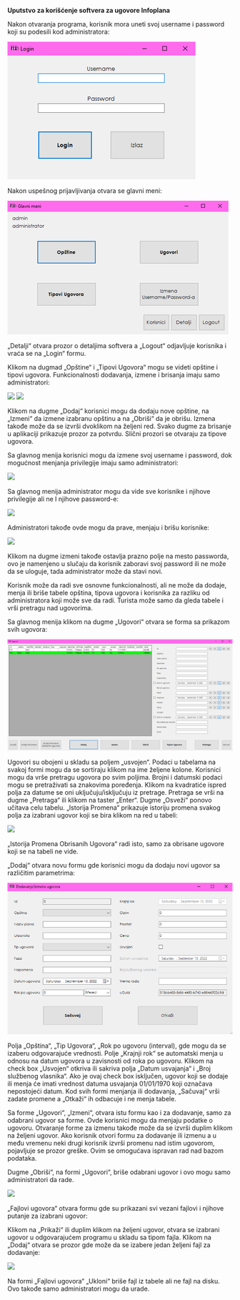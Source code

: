 ﻿**Uputstvo za korišćenje softvera za ugovore Infoplana**

Nakon otvaranja programa, korisnik mora uneti svoj username i password koji su podesili kod administratora:

![](Manual-SRB-1.png)

Nakon uspešnog prijavljivanja otvara se glavni meni:

![](Manual-SRB-2.png)

„Detalji“ otvara prozor o detaljima softvera a „Logout“ odjavljuje korisnika i vraća se na „Login“ formu.

Klikom na dugmad „Opštine“  i  „Tipovi Ugovora“ mogu se videti opštine i tipovi ugovora. Funkcionalnosti dodavanja, izmene i brisanja imaju samo administratori: 

![](Manual-SRB-3.png) ![](Manual-SRB-4.png)

Klikom na dugme „Dodaj“ korisnici mogu da dodaju nove opštine, na „Izmeni“ da izmene izabranu opštinu a na „Obriši“ da je obrišu. Izmena takođe može da se izvrši dvoklikom na željeni red. Svako dugme za brisanje u aplikaciji prikazuje prozor za potvrdu. Slični prozori se otvaraju za tipove ugovora.

Sa glavnog menija korisnici mogu da izmene svoj username i password, dok mogućnost menjanja privilegije imaju samo administratori:

![](Manual-SRB-5.png)

Sa glavnog menija administrator mogu da vide sve korisnike i njihove privilegije ali ne I njihove password-e:

![](Manual-SRB-6.png)

Administratori takođe ovde mogu da prave, menjaju i brišu korisnike:

![](Manual-SRB-7.png)

Klikom na dugme izmeni takođe ostavlja prazno polje na mesto passworda, ovo je namenjeno u slučaju da korisnik zaboravi svoj password ili ne može da se uloguje, tada administrator može da stavi novi.

Korisnik može da radi sve osnovne funkcionalnosti, ali ne može da dodaje, menja ili briše tabele opština, tipova ugovora i korisnika za razliku od administratora koji može sve da radi. Turista može samo da gleda tabele i vrši pretragu nad ugovorima.

Sa glavnog menija klikom na dugme „Ugovori“ otvara se forma sa prikazom svih ugovora:

![](Manual-SRB-8.png)

Ugovori su obojeni u skladu sa poljem „usvojen“. Podaci u tabelama na svakoj formi mogu da se sortiraju klikom na ime željene kolone. Korisnici mogu da vrše pretragu ugovora po svim poljima. Brojni i datumski podaci mogu se pretraživati sa znakovima poređenja. Klikom na kvadratiće ispred polja za datume se oni uključuju/isključuju iz pretrage. Pretraga se vrši na dugme „Pretraga“ ili klikom na taster „Enter“. Dugme „Osveži“ ponovo učitava celu tabelu. „Istorija Promena“ prikazuje istoriju promena svakog polja za izabrani ugovor koji se bira klikom na red u tabeli:

![](Manual-SRB-9.png)

„Istorija Promena Obrisanih Ugovora“ radi isto, samo za obrisane ugovore koji se na tabeli ne vide.

„Dodaj“ otvara novu formu gde korisnici mogu da dodaju novi ugovor sa različitim parametrima:

![](Manual-SRB-10.png)

Polja „Opština“, „Tip Ugovora“, „Rok po ugovoru (interval), gde mogu da se izaberu odgovarajuće vrednosti. Polje „Krajnji rok“ se automatski menja u odnosu na datum ugovora u zavisnosti od roka po ugovoru. Klikom na check box „Usvojen“ otkriva ili sakriva polja „Datum usvajanja“ i „Broj službenog vlasnika“. Ako je ovaj check box isključen, ugovor koji se dodaje ili menja će imati vrednost datuma usvajanja 01/01/1970 koji označava nepostojeći datum. Kod svih formi menjanja ili dodavanja, „Sačuvaj“ vrši zadate promene a „Otkaži“ ih odbacuje i ne menja tabele.

Sa forme „Ugovori“, „Izmeni“, otvara istu formu kao i za dodavanje, samo za odabrani ugovor sa forme. Ovde korisnici mogu da menjaju podatke o ugovoru. Otvaranje forme za izmenu takođe može da se izvrši duplim klikom na željeni ugovor. Ako korisnik otvori formu za dodavanje ili izmenu a u među vremenu neki drugi korisnik izvrši promenu nad istim ugovorom, pojavljuje se prozor greške. Ovim se omogućava ispravan rad nad bazom podataka.

Dugme „Obriši“, na formi „Ugovori“, briše odabrani ugovor i ovo mogu samo administratori da rade.

![](Manual-SRB-11.png)

„Fajlovi ugovora“ otvara formu gde su prikazani svi vezani fajlovi i njihove putanje za izabrani ugovor:

Klikom na „Prikaži“ ili duplim klikom na željeni ugovor, otvara se izabrani ugovor u odgovarajućem programu u skladu sa tipom fajla. Klikom na „Dodaj“ otvara se prozor gde može da se izabere jedan željeni fajl za dodavanje:

![](Manual-SRB-12.png)

Na formi „Fajlovi ugovora“ „Ukloni“ briše fajl iz tabele ali ne fajl na disku. Ovo takođe samo administratori mogu da urade.
